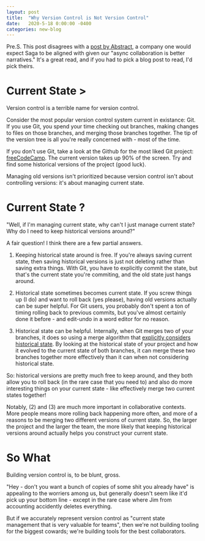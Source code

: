 ```yaml
---
layout: post
title:  "Why Version Control is Not Version Control"
date:   2020-5-18 0:00:00 -0400
categories: new-blog
---
```


Pre.S. This post disagrees with a [post by Abstract](https://www.abstract.com/blog/version-history-version-control/), a company one would expect Saga to be aligned with given our "async collaboration is better narratives." It's a great read, and if you had to pick a blog post to read, I'd pick theirs.

# Current State >

Version control is a terrible name for version control. 

Consider the most popular version control system current in existance: Git. If you use Git, you spend your time checking out branches, making changes to files on those branches, and merging those branches together. The tip of the version tree is all you're really concerned with - most of the time. 

If you don't use Git, take a look at the Github for the most liked Git project: [freeCodeCamp](https://github.com/freeCodeCamp/freeCodeCamp). The current version takes up 90% of the screen. Try and find some historical versions of the project (good luck). 

Managing old versions isn't prioritized because version control isn't about controlling versions: it's about managing current state. 

# Current State ?

"Well, if I'm managing current state, why can't I just manage current state? Why do I need to keep historical versions around?"

A fair question! I think there are a few partial answers.

1. Keeping historical state around is free. If you're always saving current state, then saving historical versions is just not deleting rather than saving extra things. With Git, you have to explicitly commit the state, but that's the current state you're commiting, and the old state just hangs around. 

2. Historical state sometimes becomes current state. If you screw things up (I do) and want to roll back (yes please), having old versions actually can be super helpful. For Git users, you probably don't spent a ton of timing rolling back to previous commits, but you've almost certainly done it before - and edit-undo in a word editor for no reason.

3. Historical state can be helpful. Internally, when Git merges two of your branches, it does so using a merge algorithm that [explicitly considers historical state](https://en.wikipedia.org/wiki/Merge_(version_control)#Recursive_three-way_merge). By looking at the historical state of your project and how it evolved to the current state of both branches, it can merge these two branches together more effectively than it can when not considering historical state. 

So: historical versions are pretty much free to keep around, and they both allow you to roll back (in the rare case that you need to) and also do more interesting things on your current state - like effectively merge two current states together!

Notably, (2) and (3) are much more important in collaborative contexts. More people means more rolling back happening more often, and more of a reasons to be merging two different versions of current state. So, the larger the project and the larger the team, the more likely that keeping historical versions around actually helps you construct your current state.

# So What

Building version control is, to be blunt, gross.

"Hey - don't you want a bunch of copies of some shit you already have" is appealing to the worriers among us, but generally doesn't seem like it'd pick up your bottom line - except in the rare case where Jim from accounting accidently deletes everything.

But if we accurately represent version control as "current state management that is very valuable for teams", then we're not building tooling for the biggest cowards; we're building tools for the best collaborators.